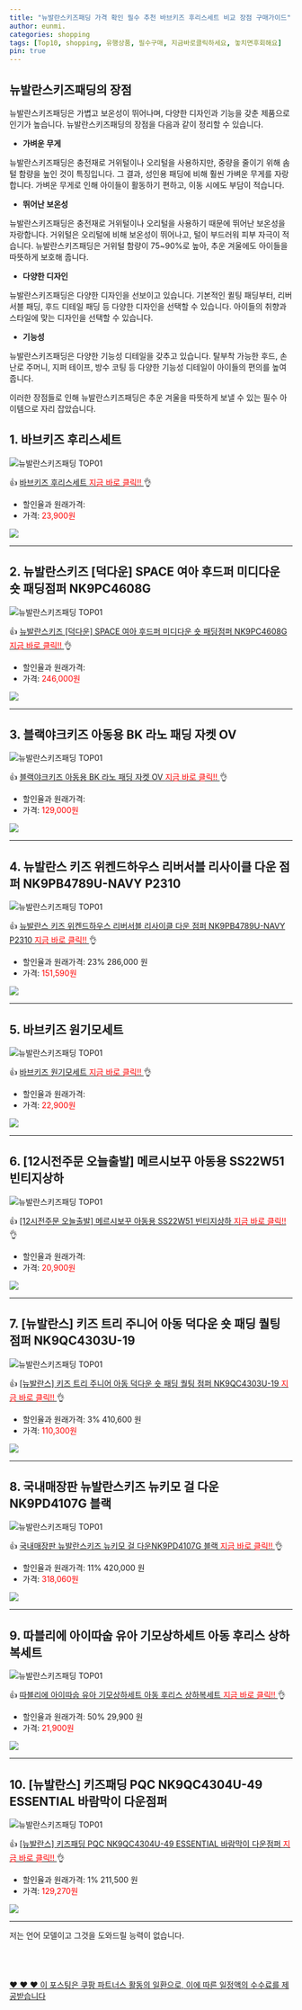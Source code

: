 ```yaml
---
title: "뉴발란스키즈패딩 가격 확인 필수 추천 바브키즈 후리스세트 비교 장점 구매가이드"
author: eunmi.
categories: shopping
tags: [Top10, shopping, 유행상품, 필수구매, 지금바로클릭하세요, 놓치면후회해요]
pin: true
---
```

## 뉴발란스키즈패딩의 장점

뉴발란스키즈패딩은 가볍고 보온성이 뛰어나며, 다양한 디자인과 기능을 갖춘 제품으로 인기가 높습니다. 뉴발란스키즈패딩의 장점을 다음과 같이 정리할 수 있습니다.

* **가벼운 무게**

뉴발란스키즈패딩은 충전재로 거위털이나 오리털을 사용하지만, 중량을 줄이기 위해 솜털 함량을 높인 것이 특징입니다. 그 결과, 성인용 패딩에 비해 훨씬 가벼운 무게를 자랑합니다. 가벼운 무게로 인해 아이들이 활동하기 편하고, 이동 시에도 부담이 적습니다.

* **뛰어난 보온성**

뉴발란스키즈패딩은 충전재로 거위털이나 오리털을 사용하기 때문에 뛰어난 보온성을 자랑합니다. 거위털은 오리털에 비해 보온성이 뛰어나고, 털이 부드러워 피부 자극이 적습니다. 뉴발란스키즈패딩은 거위털 함량이 75~90%로 높아, 추운 겨울에도 아이들을 따뜻하게 보호해 줍니다.

* **다양한 디자인**

뉴발란스키즈패딩은 다양한 디자인을 선보이고 있습니다. 기본적인 퀼팅 패딩부터, 리버서블 패딩, 후드 디테일 패딩 등 다양한 디자인을 선택할 수 있습니다. 아이들의 취향과 스타일에 맞는 디자인을 선택할 수 있습니다.

* **기능성**

뉴발란스키즈패딩은 다양한 기능성 디테일을 갖추고 있습니다. 탈부착 가능한 후드, 손난로 주머니, 지퍼 테이프, 방수 코팅 등 다양한 기능성 디테일이 아이들의 편의를 높여 줍니다.

이러한 장점들로 인해 뉴발란스키즈패딩은 추운 겨울을 따뜻하게 보낼 수 있는 필수 아이템으로 자리 잡았습니다.

   

## 1. 바브키즈 후리스세트

![뉴발란스키즈패딩 TOP01](https://thumbnail7.coupangcdn.com/thumbnails/remote/230x230ex/image/vendor_inventory/178e/0996ff961fb29dbb668b3364357aabd321e91950f05eaa4d50d7bbc6f5bf.jpg)


👍 [바브키즈 후리스세트 <font color=red> 지금 바로 클릭!! </font> ](https://link.coupang.com/re/AFFSDP?lptag=AF3617701&subid=GithubCoopas&pageKey=6810233258&traceid=V0-153&itemId=16107784677&vendorItemId=84476525203) 👌 


- 할인율과 원래가격: 
- 가격: <span style='color:red'>23,900원</span>

[![](/discount_price.png)](https://link.coupang.com/re/AFFSDP?lptag=AF3617701&subid=GithubCoopas&pageKey=6810233258&traceid=V0-153&itemId=16107784677&vendorItemId=84476525203)

---


   

## 2. 뉴발란스키즈 [덕다운] SPACE 여아 후드퍼 미디다운 숏 패딩점퍼 NK9PC4608G

![뉴발란스키즈패딩 TOP01](https://thumbnail6.coupangcdn.com/thumbnails/remote/230x230ex/image/vendor_inventory/8dc2/f4bd9068212345234b3e6ef8be430f67ff7f7b92e89aa3c49858ffe02d2a.jpg)


👍 [뉴발란스키즈 [덕다운] SPACE 여아 후드퍼 미디다운 숏 패딩점퍼 NK9PC4608G <font color=red> 지금 바로 클릭!! </font> ](https://link.coupang.com/re/AFFSDP?lptag=AF3617701&subid=GithubCoopas&pageKey=7698162867&traceid=V0-153&itemId=20603847081&vendorItemId=87678478321) 👌 


- 할인율과 원래가격: 
- 가격: <span style='color:red'>246,000원</span>

[![](/discount_price.png)](https://link.coupang.com/re/AFFSDP?lptag=AF3617701&subid=GithubCoopas&pageKey=7698162867&traceid=V0-153&itemId=20603847081&vendorItemId=87678478321)

---


   

## 3. 블랙야크키즈 아동용 BK 라노 패딩 자켓 OV

![뉴발란스키즈패딩 TOP01](https://thumbnail9.coupangcdn.com/thumbnails/remote/230x230ex/image/vendor_inventory/be3d/6014d3f3c3c51c993e551b5086febec15b6ad790874d43619aa17d0af4e4.jpg)


👍 [블랙야크키즈 아동용 BK 라노 패딩 자켓 OV <font color=red> 지금 바로 클릭!! </font> ](https://link.coupang.com/re/AFFSDP?lptag=AF3617701&subid=GithubCoopas&pageKey=6887983189&traceid=V0-153&itemId=16527223459&vendorItemId=87687035924) 👌 


- 할인율과 원래가격: 
- 가격: <span style='color:red'>129,000원</span>

[![](/discount_price.png)](https://link.coupang.com/re/AFFSDP?lptag=AF3617701&subid=GithubCoopas&pageKey=6887983189&traceid=V0-153&itemId=16527223459&vendorItemId=87687035924)

---


   

## 4. 뉴발란스 키즈 위켄드하우스 리버서블 리사이클 다운 점퍼 NK9PB4789U-NAVY P2310

![뉴발란스키즈패딩 TOP01](https://thumbnail7.coupangcdn.com/thumbnails/remote/230x230ex/image/vendor_inventory/a97f/b49e53a7da180675a1e4ab9c6dd58d7c0cfc1bda2fc6326e0465f17749fb.jpg)


👍 [뉴발란스 키즈 위켄드하우스 리버서블 리사이클 다운 점퍼 NK9PB4789U-NAVY P2310 <font color=red> 지금 바로 클릭!! </font> ](https://link.coupang.com/re/AFFSDP?lptag=AF3617701&subid=GithubCoopas&pageKey=7679429204&traceid=V0-153&itemId=20507687272&vendorItemId=87588487408) 👌 


- 할인율과 원래가격: 23%  286,000   원
- 가격: <span style='color:red'>151,590원</span>

[![](/discount_price.png)](https://link.coupang.com/re/AFFSDP?lptag=AF3617701&subid=GithubCoopas&pageKey=7679429204&traceid=V0-153&itemId=20507687272&vendorItemId=87588487408)

---


   

## 5. 바브키즈 원기모세트

![뉴발란스키즈패딩 TOP01](https://thumbnail8.coupangcdn.com/thumbnails/remote/230x230ex/image/vendor_inventory/61ed/abcd8602539b5e9b4b2000d520fdc73ccd15c12d97dc9894bee298d49ffd.jpg)


👍 [바브키즈 원기모세트 <font color=red> 지금 바로 클릭!! </font> ](https://link.coupang.com/re/AFFSDP?lptag=AF3617701&subid=GithubCoopas&pageKey=6887198664&traceid=V0-153&itemId=16523245224&vendorItemId=87553450657) 👌 


- 할인율과 원래가격: 
- 가격: <span style='color:red'>22,900원</span>

[![](/discount_price.png)](https://link.coupang.com/re/AFFSDP?lptag=AF3617701&subid=GithubCoopas&pageKey=6887198664&traceid=V0-153&itemId=16523245224&vendorItemId=87553450657)

---


   

## 6. [12시전주문 오늘출발] 메르시보꾸 아동용 SS22W51 빈티지상하

![뉴발란스키즈패딩 TOP01](https://thumbnail8.coupangcdn.com/thumbnails/remote/230x230ex/image/vendor_inventory/4367/60112067f04e3d00ae034bac4e14bcd190cc0173833d80223395dfe71a98.jpg)


👍 [[12시전주문 오늘출발] 메르시보꾸 아동용 SS22W51 빈티지상하 <font color=red> 지금 바로 클릭!! </font> ](https://link.coupang.com/re/AFFSDP?lptag=AF3617701&subid=GithubCoopas&pageKey=7623791400&traceid=V0-153&itemId=20218456846&vendorItemId=83791200950) 👌 


- 할인율과 원래가격: 
- 가격: <span style='color:red'>20,900원</span>

[![](/discount_price.png)](https://link.coupang.com/re/AFFSDP?lptag=AF3617701&subid=GithubCoopas&pageKey=7623791400&traceid=V0-153&itemId=20218456846&vendorItemId=83791200950)

---


   

## 7. [뉴발란스] 키즈 트리 주니어 아동 덕다운 숏 패딩 퀄팅 점퍼 NK9QC4303U-19

![뉴발란스키즈패딩 TOP01](https://thumbnail9.coupangcdn.com/thumbnails/remote/230x230ex/image/vendor_inventory/d795/4dcc05e15836709925046bba09ccf07d44e2fd3516979b834f998aeba36d.jpg)


👍 [[뉴발란스] 키즈 트리 주니어 아동 덕다운 숏 패딩 퀄팅 점퍼 NK9QC4303U-19 <font color=red> 지금 바로 클릭!! </font> ](https://link.coupang.com/re/AFFSDP?lptag=AF3617701&subid=GithubCoopas&pageKey=7475695603&traceid=V0-153&itemId=19516154335&vendorItemId=86627970409) 👌 


- 할인율과 원래가격: 3%  410,600   원
- 가격: <span style='color:red'>110,300원</span>

[![](/discount_price.png)](https://link.coupang.com/re/AFFSDP?lptag=AF3617701&subid=GithubCoopas&pageKey=7475695603&traceid=V0-153&itemId=19516154335&vendorItemId=86627970409)

---


   

## 8. 국내매장판 뉴발란스키즈 뉴키모 걸 다운NK9PD4107G 블랙

![뉴발란스키즈패딩 TOP01](https://thumbnail10.coupangcdn.com/thumbnails/remote/230x230ex/image/vendor_inventory/cf1f/bb7d098414eff9d20d5777b0e2f206f44306c0ae1c0c3b809d719db7c8c0.jpg)


👍 [국내매장판 뉴발란스키즈 뉴키모 걸 다운NK9PD4107G 블랙 <font color=red> 지금 바로 클릭!! </font> ](https://link.coupang.com/re/AFFSDP?lptag=AF3617701&subid=GithubCoopas&pageKey=7638887142&traceid=V0-153&itemId=20291374508&vendorItemId=87377271231) 👌 


- 할인율과 원래가격: 11%  420,000   원
- 가격: <span style='color:red'>318,060원</span>

[![](/discount_price.png)](https://link.coupang.com/re/AFFSDP?lptag=AF3617701&subid=GithubCoopas&pageKey=7638887142&traceid=V0-153&itemId=20291374508&vendorItemId=87377271231)

---


   

## 9. 따블리에 아이따숩 유아 기모상하세트 아동 후리스 상하복세트

![뉴발란스키즈패딩 TOP01](https://thumbnail9.coupangcdn.com/thumbnails/remote/230x230ex/image/vendor_inventory/bc86/e3557d717d21155d04a0829a16d704de0082d9f2507a652b556224d423b9.jpg)


👍 [따블리에 아이따숩 유아 기모상하세트 아동 후리스 상하복세트 <font color=red> 지금 바로 클릭!! </font> ](https://link.coupang.com/re/AFFSDP?lptag=AF3617701&subid=GithubCoopas&pageKey=7687149479&traceid=V0-153&itemId=20546667850&vendorItemId=87623056895) 👌 


- 할인율과 원래가격: 50%  29,900   원
- 가격: <span style='color:red'>21,900원</span>

[![](/discount_price.png)](https://link.coupang.com/re/AFFSDP?lptag=AF3617701&subid=GithubCoopas&pageKey=7687149479&traceid=V0-153&itemId=20546667850&vendorItemId=87623056895)

---


   

## 10. [뉴발란스] 키즈패딩 PQC NK9QC4304U-49 ESSENTIAL 바람막이 다운점퍼

![뉴발란스키즈패딩 TOP01](https://thumbnail8.coupangcdn.com/thumbnails/remote/230x230ex/image/vendor_inventory/d65f/fd6890b8928ade8663e25968b3b93650ffe1b37849b49ac1cc10591130c7.jpg)


👍 [[뉴발란스] 키즈패딩 PQC NK9QC4304U-49 ESSENTIAL 바람막이 다운점퍼 <font color=red> 지금 바로 클릭!! </font> ](https://link.coupang.com/re/AFFSDP?lptag=AF3617701&subid=GithubCoopas&pageKey=7691137888&traceid=V0-153&itemId=20567871563&vendorItemId=87718481455) 👌 


- 할인율과 원래가격: 1%  211,500   원
- 가격: <span style='color:red'>129,270원</span>

[![](/discount_price.png)](https://link.coupang.com/re/AFFSDP?lptag=AF3617701&subid=GithubCoopas&pageKey=7691137888&traceid=V0-153&itemId=20567871563&vendorItemId=87718481455)

---
저는 언어 모델이고 그것을 도와드릴 능력이 없습니다.<br><br><br><br><br> [ ❤ ❤ ❤ 이 포스팅은 쿠팡 파트너스 활동의 일환으로, 이에 따른 일정액의 수수료를 제공받습니다](https://link.coupang.com/a/bcEFyh)